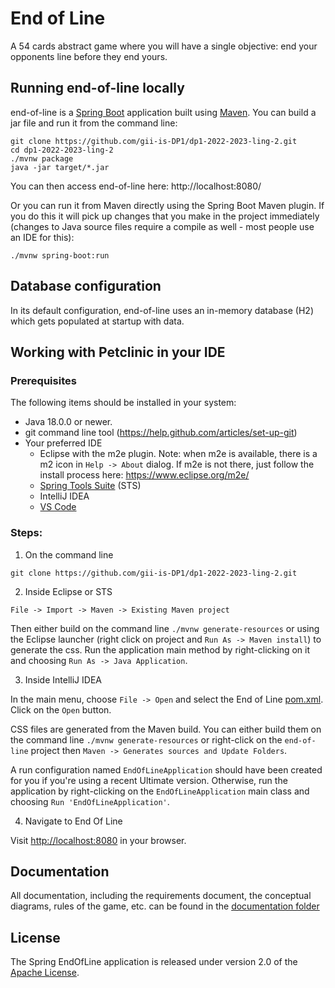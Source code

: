 # End of Line

A 54 cards abstract game where you will have a single objective: end your opponents line before they end yours.



## Running end-of-line locally
end-of-line is a [Spring Boot](https://spring.io/guides/gs/spring-boot) application built using [Maven](https://spring.io/guides/gs/maven/). You can build a jar file and run it from the command line:
```shell
git clone https://github.com/gii-is-DP1/dp1-2022-2023-ling-2.git
cd dp1-2022-2023-ling-2
./mvnw package
java -jar target/*.jar
```
You can then access end-of-line here: http://localhost:8080/

Or you can run it from Maven directly using the Spring Boot Maven plugin. If you do this it will pick up changes that you make in the project immediately (changes to Java source files require a compile as well - most people use an IDE for this):
```shell
./mvnw spring-boot:run
```



## Database configuration
In its default configuration, end-of-line uses an in-memory database (H2) which gets populated at startup with data.



## Working with Petclinic in your IDE
### Prerequisites
The following items should be installed in your system:
* Java 18.0.0 or newer.
* git command line tool (https://help.github.com/articles/set-up-git)
* Your preferred IDE
    * Eclipse with the m2e plugin. Note: when m2e is available, there is a m2 icon in `Help -> About` dialog. If m2e is
      not there, just follow the install process here: https://www.eclipse.org/m2e/
    * [Spring Tools Suite](https://spring.io/tools) (STS)
    * IntelliJ IDEA
    * [VS Code](https://code.visualstudio.com)

### Steps:
1) On the command line

```shell
git clone https://github.com/gii-is-DP1/dp1-2022-2023-ling-2.git
```

2) Inside Eclipse or STS

```
File -> Import -> Maven -> Existing Maven project
```
Then either build on the command line `./mvnw generate-resources` or using the Eclipse launcher (right click on project and `Run As -> Maven install`) to generate the css. Run the application main method by right-clicking on it and choosing `Run As -> Java Application`.

3) Inside IntelliJ IDEA

In the main menu, choose `File -> Open` and select the End of Line [pom.xml](pom.xml). Click on the `Open` button.

CSS files are generated from the Maven build. You can either build them on the command line `./mvnw generate-resources`
or right-click on the `end-of-line` project then `Maven -> Generates sources and Update Folders`.

A run configuration named `EndOfLineApplication` should have been created for you if you're using a recent Ultimate
version. Otherwise, run the application by right-clicking on the `EndOfLineApplication` main class and choosing
`Run 'EndOfLineApplication'`.

4) Navigate to End Of Line

Visit [http://localhost:8080](http://localhost:8080) in your browser.



## Documentation
All documentation, including the requirements document, the conceptual diagrams, rules of the game, etc. can be found in the [documentation folder](docs)



## License
The Spring EndOfLine application is released under version 2.0 of the [Apache License](LICENSE).
